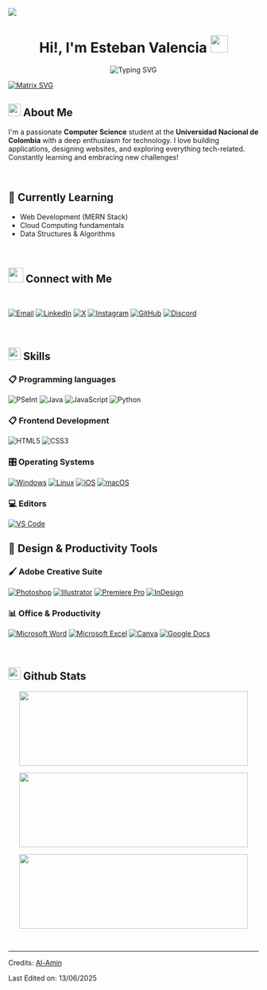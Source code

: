 
![](https://komarev.com/ghpvc/?username=3stbxnn-babu&style=flat&color=blue)
<h1 align="center"></h1>
<h1 align="center">Hi!,  I'm Esteban Valencia <img src=
"https://media.giphy.com/media/hvRJCLFzcasrR4ia7z/giphy.gif" width="35"> </h1>

<div align="center" style="border: px solid #000000;>

[![Typing SVG](https://readme-typing-svg.herokuapp.com?font=Robot-Bold&size=30&color=&center=true&vCenter=true&width=900&height=110&lines=Computer+Science+Student;Web+Designer;Software+Development)](https://git.io/typing-svg)
</div>

[![Matrix SVG](https://raw.githubusercontent.com/rodrigograca31/rodrigograca31/master/matrix.svg)](https://www.youtube.com/watch?v=SDkAGkd4NLc) 
<p>
 </p>

## <img src="https://c.tenor.com/NCRHhqkXrJYAAAAi/programmers-go-internet.gif" width="25">  <b>About Me</b>
I'm a passionate **Computer Science** student at the **Universidad Nacional de Colombia** with a deep enthusiasm for technology. I love building applications, designing websites, and exploring everything tech-related. Constantly learning and embracing new challenges!

<br>

## 🌱 Currently Learning
- Web Development (MERN Stack)
- Cloud Computing fundamentals
- Data Structures & Algorithms



<br>

## <img src="https://media.giphy.com/media/LnQjpWaON8nhr21vNW/giphy.gif" width='30'> <b>Connect with Me</b>

 
 
<br>

[![Email](https://img.shields.io/badge/Gmail-D14836?style=for-the-badge&logo=gmail&logoColor=white)](mailto:esvalencia@unal.edu.co)
[![LinkedIn](https://img.shields.io/badge/LinkedIn-0077B5?style=for-the-badge&logo=linkedin&logoColor=white)](https://linkedin.com/in/esteban-valencia-gonzales-a04881344)
[![X](https://img.shields.io/badge/X-000000?style=for-the-badge&logo=x&logoColor=white)](https://x.com/ESTEBAN60964331)
[![Instagram](https://img.shields.io/badge/Instagram-E4405F?style=for-the-badge&logo=instagram&logoColor=white)](https://www.instagram.com/estbxn.py/)
[![GitHub](https://img.shields.io/badge/GitHub-100000?style=for-the-badge&logo=github&logoColor=white)](https://github.com/3stbxnn)
[![Discord](https://img.shields.io/badge/Discord-Osiris8062-7289DA?style=for-the-badge&logo=discord&logoColor=white)](https://discord.com/users/603680326929219609)
</br>

<br>


## <img  src="https://media2.giphy.com/media/QssGEmpkyEOhBCb7e1/giphy.gif?cid=ecf05e47a0n3gi1bfqntqmob8g9aid1oyj2wr3ds3mg700bl&rid=giphy.gif" width ="25"><b> Skills</b>

### 📋 Programming languages
<p>
 
![PSeInt](https://img.shields.io/badge/PSeInt-FFD43B?style=for-the-badge&logo=pseudocode&logoColor=black)
![Java](https://img.shields.io/badge/Java-ED8B00?style=for-the-badge&logo=openjdk&logoColor=white)
![JavaScript](https://img.shields.io/badge/JavaScript-F7DF1E?style=for-the-badge&logo=javascript&logoColor=black)
![Python](https://img.shields.io/badge/Python-3776AB?style=for-the-badge&logo=python&logoColor=white)
</p>





### 📋 Frontend Development

<p align="left"> 
 
![HTML5](https://img.shields.io/badge/HTML5-E34F26?style=for-the-badge&logo=html5&logoColor=white)
![CSS3](https://img.shields.io/badge/CSS3-1572B6?style=for-the-badge&logo=css3&logoColor=white)
</p>










### 🎛️ Operating Systems

[![Windows](https://img.shields.io/badge/Windows-0078D6?style=for-the-badge&logo=windows&logoColor=white)](https://www.microsoft.com/windows)
[![Linux](https://img.shields.io/badge/Linux-FCC624?style=for-the-badge&logo=linux&logoColor=black)](https://www.linux.org)
[![iOS](https://img.shields.io/badge/iOS-000000?style=for-the-badge&logo=ios&logoColor=white)](https://www.apple.com/ios)
[![macOS](https://img.shields.io/badge/macOS-000000?style=for-the-badge&logo=macos&logoColor=white)](https://www.apple.com/macos)
    
    
### 💻 Editors

[![VS Code](https://img.shields.io/badge/VS_Code-007ACC?style=for-the-badge&logo=visual-studio-code&logoColor=white)](https://code.visualstudio.com/)

  
## 🎨 Design & Productivity Tools

### 🖌️ Adobe Creative Suite
[![Photoshop](https://img.shields.io/badge/Adobe%20Photoshop-31A8FF?style=for-the-badge&logo=adobephotoshop&logoColor=white)](https://www.adobe.com/products/photoshop.html)
[![Illustrator](https://img.shields.io/badge/Adobe%20Illustrator-FF9A00?style=for-the-badge&logo=adobeillustrator&logoColor=black)](https://www.adobe.com/products/illustrator.html)
[![Premiere Pro](https://img.shields.io/badge/Adobe%20Premiere%20Pro-9999FF?style=for-the-badge&logo=adobepremierepro&logoColor=white)](https://www.adobe.com/products/premiere.html)
[![InDesign](https://img.shields.io/badge/Adobe%20InDesign-FF3366?style=for-the-badge&logo=adobeindesign&logoColor=white)](https://www.adobe.com/products/indesign.html)

### 📊 Office & Productivity
[![Microsoft Word](https://img.shields.io/badge/Microsoft%20Word-2B579A?style=for-the-badge&logo=microsoftword&logoColor=white)](https://www.microsoft.com/microsoft-365/word)
[![Microsoft Excel](https://img.shields.io/badge/Microsoft%20Excel-217346?style=for-the-badge&logo=microsoftexcel&logoColor=white)](https://www.microsoft.com/microsoft-365/excel)
[![Canva](https://img.shields.io/badge/Canva-00C4CC?style=for-the-badge&logo=canva&logoColor=white)](https://www.canva.com/)
[![Google Docs](https://img.shields.io/badge/Google%20Docs-4285F4?style=for-the-badge&logo=googledocs&logoColor=white)](https://docs.google.com/)



<br> 

## <img src="https://media.giphy.com/media/iY8CRBdQXODJSCERIr/giphy.gif" width="25"> <b>Github Stats</b>


<p align="center"><img width="460" height="150" src="https://github-readme-stats.vercel.app/api?username=3stbxnn&theme=tokyonight&&fire=true&count_private=true"/460/300"></p>
 
<p align="center"><img width="460" height="150" src="https://github-readme-stats.vercel.app/api/top-langs?username=3stbxnn&show_icons=true&locale=en&layout=compact&theme=tokyonight"/460/300"></p>

<p align="center"><img width="460" height="150" src="https://github-readme-streak-stats.herokuapp.com/?user=3stbxnn&theme=tokyonight&&fire=FF801F&currStreakNum=FFBE69&currStreakLabel=FFBE69"/460/300"></p>

<br>



-----
Credits: [Al-Amin](https://github.com/alamin-babu)

Last Edited on: 13/06/2025
